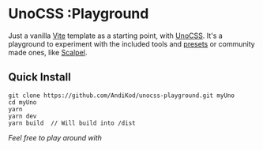 # UnoCSS :Playground

Just a vanilla [Vite](https://vitejs.dev) template as a starting point, with [UnoCSS](https://unocss.antfu.me). It's a playground to experiment with the included tools and [presets](https://github.com/unocss/unocss/tree/main/packages) or community made ones, like [Scalpel](https://github.com/macheteHot/unocss-preset-scalpel).

## Quick Install

```
git clone https://github.com/AndiKod/unocss-playground.git myUno
cd myUno
yarn
yarn dev
yarn build  // Will build into /dist
```

*Feel free to play around with* 
